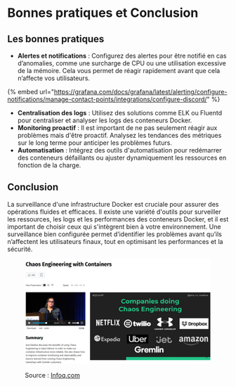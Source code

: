 # Bonnes pratiques et Conclusion

## Les bonnes pratiques

* **Alertes et notifications** : Configurez des alertes pour être notifié en cas d’anomalies, comme une surcharge de CPU ou une utilisation excessive de la mémoire. Cela vous permet de réagir rapidement avant que cela n’affecte vos utilisateurs.

{% embed url="https://grafana.com/docs/grafana/latest/alerting/configure-notifications/manage-contact-points/integrations/configure-discord/" %}

* **Centralisation des logs** : Utilisez des solutions comme ELK ou Fluentd pour centraliser et analyser les logs des conteneurs Docker.
* **Monitoring proactif** : Il est important de ne pas seulement réagir aux problèmes mais d'être proactif. Analysez les tendances des métriques sur le long terme pour anticiper les problèmes futurs.
* **Automatisation** : Intégrez des outils d'automatisation pour redémarrer des conteneurs défaillants ou ajuster dynamiquement les ressources en fonction de la charge.

## Conclusion

La surveillance d'une infrastructure Docker est cruciale pour assurer des opérations fluides et efficaces. Il existe une variété d'outils pour surveiller les ressources, les logs et les performances des conteneurs Docker, et il est important de choisir ceux qui s'intègrent bien à votre environnement. Une surveillance bien configurée permet d’identifier les problèmes avant qu’ils n’affectent les utilisateurs finaux, tout en optimisant les performances et la sécurité.

<figure><img src="../../.gitbook/assets/image (61).png" alt=""><figcaption><p>Source : <a href="https://www.infoq.com/presentations/chaos-engineering-gamedays/">Infoq.com</a></p></figcaption></figure>
